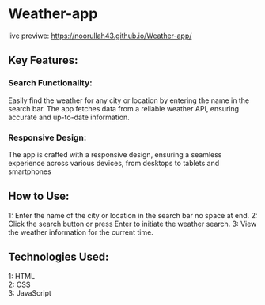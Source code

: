 # Weather-app
live previwe: https://noorullah43.github.io/Weather-app/
## Key Features:

### Search Functionality: 
Easily find the weather for any city or location by entering the name in the search bar. The app fetches data from a reliable weather API, ensuring accurate and up-to-date information.

### Responsive Design:
The app is crafted with a responsive design, ensuring a seamless experience across various devices, from desktops to tablets and smartphones

## How to Use:

1: Enter the name of the city or location in the search bar no space at end.
2: Click the search button or press Enter to initiate the weather search.
3: View the weather information for the current time.

## Technologies Used:
1: HTML <br>
2: CSS <br>
3: JavaScript 

